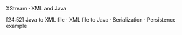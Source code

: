 XStream · XML and Java

[24:52] Java to XML file · XML file to Java · Serialization · Persistence example 